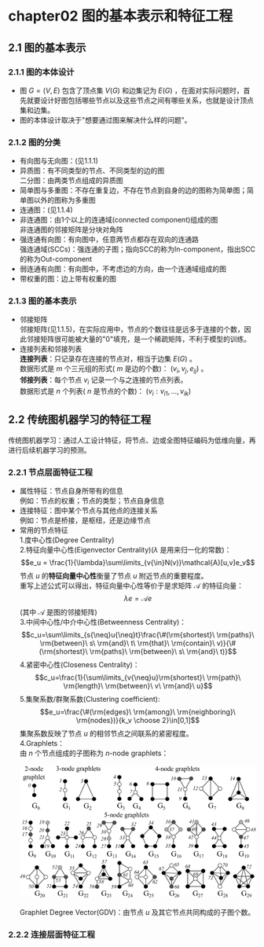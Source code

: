 # chapter02 图的基本表示和特征工程
## 2.1 图的基本表示
### 2.1.1 图的本体设计
- 图 $G = (V, E)$ 包含了顶点集 $V(G)$ 和边集记为 $E(G)$ ，在面对实际问题时，首先就要设计好图包括哪些节点以及这些节点之间有哪些关系，也就是设计顶点集和边集。
- 图的本体设计取决于"想要通过图来解决什么样的问题"。

### 2.1.2 图的分类
- 有向图与无向图：(见1.1.1)
- 异质图：有不同类型的节点、不同类型的边的图</br>
二分图：由两类节点组成的异质图
- 简单图与多重图：不存在重复边，不存在节点到自身的边的图称为简单图；简单图以外的图称为多重图
- 连通图：(见1.1.4)
- 非连通图：由1个以上的连通域(connected component)组成的图</br>
非连通图的邻接矩阵是分块对角阵
- 强连通有向图：有向图中，任意两节点都存在双向的连通路</br>
强连通域(SCCs)：强连通的子图；指向SCC的称为In-component，指出SCC的称为Out-component
- 弱连通有向图：有向图中，不考虑边的方向，由一个连通域组成的图
- 带权重的图：边上带有权重的图

### 2.1.3 图的基本表示
- 邻接矩阵</br>
邻接矩阵(见1.1.5)，在实际应用中，节点的个数往往是远多于连接的个数，因此邻接矩阵很可能被大量的"0"填充，是一个稀疏矩阵，不利于模型的训练。
- 连接列表和邻接列表</br>
**连接列表**：只记录存在连接的节点对，相当于边集 $E(G)$ 。</br>
数据形式是 $m$ 个三元组的形式( $m$ 是边的个数)： $(v_i, v_j, e_{ij})$ 。</br>
**邻接列表**：每个节点 $v_i$ 记录一个与之连接的节点列表。</br>
数据形式是 $n$ 个列表( $n$ 是节点的个数)： $(v_i: v_{i1},\dotsc,v_{ik})$

## 2.2 传统图机器学习的特征工程
传统图机器学习：通过人工设计特征，将节点、边或全图特征编码为低维向量，再进行后续机器学习的预测。
### 2.2.1 节点层面特征工程
- 属性特征：节点自身所带有的信息</br>
例如：节点的权重；节点的类型；节点自身信息
- 连接特征：图中某个节点与其他点的连接关系</br>
例如：节点是桥接，是枢纽，还是边缘节点
- 常用的节点特征</br>
1.度中心性(Degree Centrality)</br>
2.特征向量中心性(Eigenvector Centrality)($\lambda$ 是用来归一化的常数)：</br>
$$e_u = \frac{1}{\lambda}\sum\limits_{v{\in}N(v)}\mathcal{A}[u,v]e_v$$
节点 $u$ 的**特征向量中心性**衡量了节点 $u$ 附近节点的重要程度。</br>
重写上述公式可以得出，特征向量中心性等价于是求矩阵 $\mathcal{A}$ 的特征向量：
$${\lambda}e=\mathcal{A}e$$
(其中 $\mathcal{A}$ 是图的邻接矩阵)</br>
3.中间中心性/中介中心性(Betweenness Centrality)：</br>
$$c_u=\sum\limits_{s{\neq}u{\neq}t}\frac{\#(\rm{shortest}\ \rm{paths}\ \rm{between}\ s\ \rm{and}\ t\ \rm{that}\ \rm{contain}\ v)}{\#(\rm{shortest}\ \rm{paths}\ \rm{between}\ s\ \rm{and}\ t)}$$
4.紧密中心性(Closeness Centrality)：
$$c_u=\frac{1}{\sum\limits_{v{\neq}u}\rm{shortest}\ \rm{path}\ \rm{length}\ \rm{between}\ v\ \rm{and}\ u}$$
5.集聚系数/群聚系数(Clustering coefficient):
$$e_u=\frac{\#(\rm{edges}\ \rm{among}\ \rm{neighboring}\ \rm{nodes})}{k_v \choose 2}\in[0,1]$$
集聚系数反映了节点 $u$ 的相邻节点之间联系的紧密程度。</br>
4.Graphlets：</br>
由 $n$ 个节点组成的子图称为 $n$-node graphlets：</br>
$\quad$</br>
![](./img/graphlets.png ':size=60%')</br>
$\quad$</br>
Graphlet Degree Vector(GDV)：由节点 $u$ 及其它节点共同构成的子图个数。


### 2.2.2 连接层面特征工程
